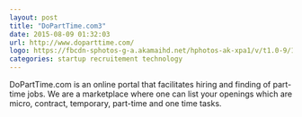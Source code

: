```yaml
---
layout: post
title: "DoPartTime.com3"
date: 2015-08-09 01:32:03
url: http://www.doparttime.com/
logo: https://fbcdn-sphotos-g-a.akamaihd.net/hphotos-ak-xpa1/v/t1.0-9/10291689_1439544439647977_874401153403846848_n.jpg?oh=cfc0db0c9257ad9151c318a6148837ac&oe=563FB3F1&__gda__=1451430729_2d4c14936d81b4c3a5dad03024eb7273
categories: startup recruitement technology
---
```

DoPartTime.com is an online portal that facilitates hiring and finding of part-time jobs. We are a marketplace where one can list your openings which are micro, contract, temporary, part-time and one time tasks.